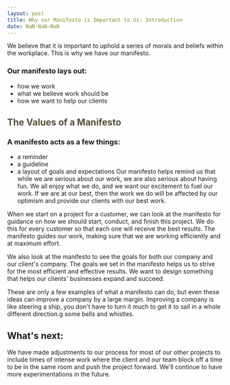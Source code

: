 ```yaml
---
layout: post
title: Why our Manifesto is Important to Us: Introduction
date: NaN-NaN-NaN
---
```


We believe that it is important to uphold a series of morals and beliefs within the workplace. This is why we have our manifesto.

### Our manifesto lays out:

*   how we work
*   what we believe work should be
*   how we want to help our clients

## <span style="color: #544f3a;">The Values of a Manifesto</span>

### A manifesto acts as a few things:

*   a reminder
*   a guideline
*   a layout of goals and expectations
Our manifesto helps remind us that while we are serious about our work, we are also serious about having fun. We all enjoy what we do, and we want our excitement to fuel our work. If we are at our best, then the work we do will be affected by our optimism and provide our clients with our best work.

When we start on a project for a customer, we can look at the manifesto for guidance on how we should start, conduct, and finish this project. We do this for every customer so that each one will receive the best results. The manifesto guides our work, making sure that we are working efficiently and at maximum effort.

We also look at the manifesto to see the goals for both our company and our client's company. The goals we set in the manifesto helps us to strive for the most efficient and effective results. We want to design something that helps our clients' businesses expand and succeed.

These are only a few examples of what a manifesto can do, but even these ideas can improve a company by a large margin. Improving a company is like steering a ship, you don't have to turn it much to get it to sail in a whole different direction.g some bells and whistles.

## What's next:

We have made adjustments to our process for most of our other projects to include times of intense work where the client and our team block off a time to be in the same room and push the project forward. We'll continue to have more experimentations in the future.